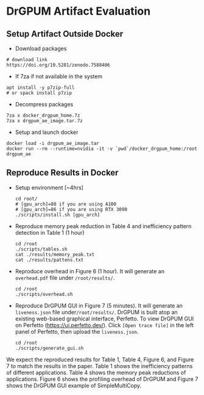 # DrGPUM Artifact Evaluation

## Setup Artifact Outside Docker

* Download packages

```shell
# download link
https://doi.org/10.5281/zenodo.7588406
```

* If 7za if not available in the system
```shell
apt install -y p7zip-full
# or spack install p7zip
```

* Decompress packages
```shell
7za x docker_drgpum_home.7z
7za x drgpum_ae_image.tar.7z
```

* Setup and launch docker

```shell
docker load -i drgpum_ae_image.tar
docker run --rm --runtime=nvidia -it -v `pwd`/docker_drgpum_home:/root  drgpum_ae
```

## Reproduce Results in Docker

* Setup environment [~4hrs]

  ```shell
  cd root/
  # [gpu_arch]=80 if you are using A100
  # [gpu_arch]=86 if you are using RTX 3090
  ./scripts/install.sh [gpu_arch]
  ```

* Reproduce memory peak reduction in Table 4 and inefficiency pattern detection in Table 1 (1 hour)

  ```shell
  cd /root
  ./scripts/tables.sh
  cat ./results/memory_peak.txt
  cat ./results/pattens.txt
  ```

* Reproduce overhead in Figure 6 (1 hour). It will generate an `overhead.pdf` file under `/root/results/`.

  ```shell
  cd /root
  ./scripts/overhead.sh
  ```

* Reproduce DrGPUM GUI in Figure 7 (5 minutes). It will generate an `liveness.json` file under`/root/results/`. DrGPUM is built atop an existing web-based graphical interface, Perfetto. To view DrGPUM GUI on Perfetto (https://ui.perfetto.dev/). Click `[Open trace file]` in the left panel of Perfetto, then upload the `liveness.json`.

  ```shell
  cd /root
  ./scripts/generate_gui.sh
  ```

We expect the reproduced results for Table 1, Table 4, Figure 6, and Figure 7 to match the results in the paper. Table 1 shows the inefficiency patterns of different applications. Table 4 shows the memory peak reductions of applications. Figure 6 shows the profiling overhead of DrGPUM and Figure 7 shows the DrGPUM GUI example of SimpleMultiCopy.


